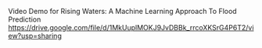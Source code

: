 Video Demo for Rising Waters: A Machine Learning Approach To Flood Prediction
https://drive.google.com/file/d/1MkUuplMOKJ9JvDBBk_rrcoXKSrG4P6T2/view?usp=sharing
